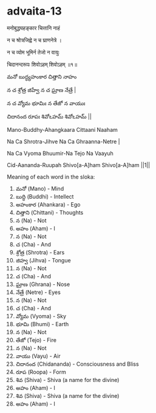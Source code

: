 # advaita-13

मनोबुद्ध्यहङ्कार चित्तानि नाहं&#x20;

न च श्रोत्रजिह्वे न च घ्राणनेत्रे ।&#x20;

न च व्योम भूमिर्न तेजो न वायुः&#x20;

चिदानन्दरूपः शिवोऽहम् शिवोऽहम् ॥१॥



మనో బుద్ధ్యహంకార చిత్తాని నాహం&#x20;

న చ శ్రోత్ర జిహ్వే న చ ఘ్రాణ నేత్రే |&#x20;

న చ వ్యోమ భూమిః న తేజో న వాయుః&#x20;

చిదానంద రూపః శివోఽహమ్ శివోఽహమ్ ||



Mano-Buddhy-Ahangkaara Cittaani Naaham&#x20;

Na Ca Shrotra-Jihve Na Ca Ghraanna-Netre |&#x20;

Na Ca Vyoma Bhuumir-Na Tejo Na Vaayuh&#x20;

Cid-Aananda-Ruupah Shivo\[a-A]ham Shivo\[a-A]ham ||1||



Meaning of each word in the sloka:

1. మనో (Mano) - Mind
2. బుద్ధి (Buddhi) - Intellect
3. అహంకార (Ahankara) - Ego
4. చిత్తాని (Chittani) - Thoughts
5. న (Na) - Not
6. అహం (Aham) - I
7. న (Na) - Not
8. చ (Cha) - And
9. శ్రోత్ర (Shrotra) - Ears
10. జిహ్వ (Jihva) - Tongue
11. న (Na) - Not
12. చ (Cha) - And
13. ఘ్రాణ (Ghrana) - Nose
14. నేత్రే (Netre) - Eyes
15. న (Na) - Not
16. చ (Cha) - And
17. వ్యోమ (Vyoma) - Sky
18. భూమి (Bhumi) - Earth
19. న (Na) - Not
20. తేజో (Tejo) - Fire
21. న (Na) - Not
22. వాయు (Vayu) - Air
23. చిదానంద (Chidananda) - Consciousness and Bliss
24. రూప (Roopa) - Form
25. శివ (Shiva) - Shiva (a name for the divine)
26. అహం (Aham) - I
27. శివ (Shiva) - Shiva (a name for the divine)
28. అహం (Aham) - I
